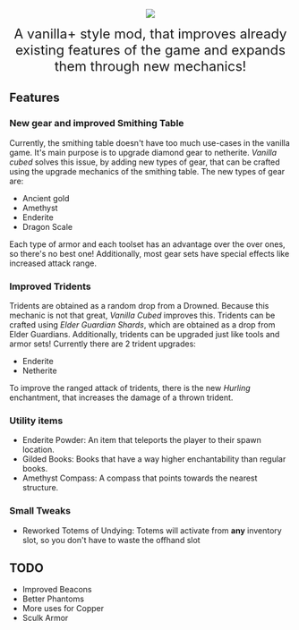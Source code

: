 <p align="center">
    <img src="https://user-images.githubusercontent.com/28957846/164294157-1a190ef9-7f34-402f-b740-edc957da7ad9.png">
</p>

<p align="center">
    <font size=5>
        A vanilla+ style mod, that improves already existing features of the game and expands them through new 
        mechanics!
    </font>
</p>


## Features

### New gear and improved Smithing Table

Currently, the smithing table doesn't have too much use-cases in the vanilla game. It's main purpose is to upgrade 
diamond gear to netherite. *Vanilla cubed* solves this issue, by adding new types of gear, that can be crafted using 
the upgrade mechanics of the smithing table. The new types of gear are:
- Ancient gold
- Amethyst
- Enderite
- Dragon Scale

Each type of armor and each toolset has an advantage over the over ones, so there's no best one! Additionally, most gear
sets have special effects like increased attack range.

### Improved Tridents

Tridents are obtained as a random drop from a Drowned. Because this mechanic is not that great, *Vanilla Cubed* improves 
this. Tridents can be crafted using *Elder Guardian Shards*, which are obtained as a drop from Elder Guardians. 
Additionally, tridents can be upgraded just like tools and armor sets! Currently there are 2 trident upgrades:
- Enderite
- Netherite

To improve the ranged attack of tridents, there is the new *Hurling* enchantment, that increases the damage of a thrown 
trident.

### Utility items
- Enderite Powder: An item that teleports the player to their spawn location.
- Gilded Books: Books that have a way higher enchantability than regular books.
- Amethyst Compass: A compass that points towards the nearest structure.

### Small Tweaks
- Reworked Totems of Undying: Totems will activate from **any** inventory slot, so you don't have to waste the offhand slot

## TODO
- Improved Beacons
- Better Phantoms
- More uses for Copper
- Sculk Armor